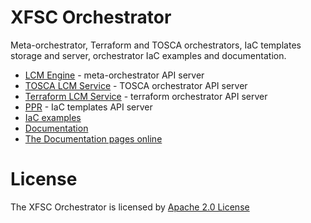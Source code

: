 # XFSC Orchestrator

Meta-orchestrator, Terraform and TOSCA orchestrators, IaC templates storage and server, orchestrator IaC examples and documentation.

* [LCM Engine](lcm-engine/README.md) - meta-orchestrator API server
* [TOSCA LCM Service](lcm-service/tosca-xopera-lcm-service-api/README.md) - TOSCA orchestrator API server
* [Terraform LCM Service](lcm-service/terraform-lcm-service-api/README.md) - terraform orchestrator API server
* [PPR](ppr/README.md) - IaC templates API server
* [IaC examples](examples/README.md)
* [Documentation](documentation/README.md)
* [The Documentation pages online](https://gaia-x.gitlab.io/data-infrastructure-federation-services/orc/documentation/0100-overview.html)

# License 


The XFSC Orchestrator is licensed by [Apache 2.0 License](LICENSE)
